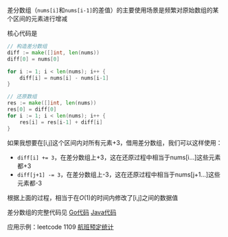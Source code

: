 差分数组（`nums[i]`和`nums[i-1]`的差值）的主要使用场景是频繁对原始数组的某个区间的元素进行增减

核心代码是
```go
// 构造差分数组
diff := make([]int, len(nums))
diff[0] = nums[0]

for i := 1; i < len(nums); i++ {
    diff[i] = nums[i] - nums[i-1]
}

// 还原数组
res := make([]int, len(nums))
res[0] = diff[0]
for i := 1; i < len(nums); i++ {
    res[i] = res[i-1] + diff[i]
}
```

如果我想要在[i,j]这个区间内对所有元素+3，借用差分数组，我们可以这样使用：
- `diff[i] += 3`，在差分数组上+3，这在还原过程中相当于nums[i...]这些元素都+3
- `diff[j+1] -= 3`，在差分数组上-3，这在还原过程中相当于nums[j+1...]这些元素都-3

根据上面的过程，相当于在$O(1)$的时间内修改了[i,j]之间的数据值

差分数组的完整代码见 [Go代码](./modify_array/modify_array.go) [Java代码](modify_array/ModifyArray.java)

应用示例：leetcode 1109 [航班预定统计](https://leetcode.cn/problems/corporate-flight-bookings/)